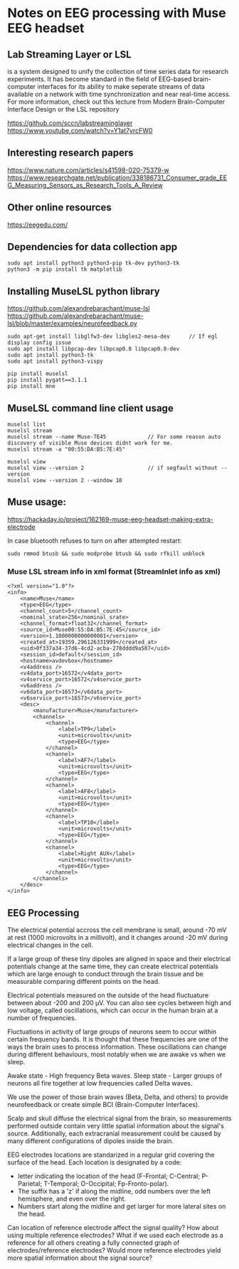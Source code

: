 # Notes on EEG processing with Muse EEG headset

## Lab Streaming Layer or LSL

is a system designed to unify the collection of time
series data for research experiments. It has become standard in the field of
EEG-based brain-computer interfaces for its ability to make seperate streams of
data available on a network with time synchronization and near real-time
access. For more information, check out this lecture from Modern Brain-Computer
Interface Design or the LSL repository

https://github.com/sccn/labstreaminglayer
https://www.youtube.com/watch?v=Y1at7yrcFW0


## Interesting research papers

https://www.nature.com/articles/s41598-020-75379-w
https://www.researchgate.net/publication/338186731_Consumer_grade_EEG_Measuring_Sensors_as_Research_Tools_A_Review


## Other online resources

https://eegedu.com/


## Dependencies for data collection app

    sudo apt install python3 python3-pip tk-dev python3-tk
    python3 -m pip install tk matplotlib


## Installing MuseLSL python library

https://github.com/alexandrebarachant/muse-lsl
https://github.com/alexandrebarachant/muse-lsl/blob/master/examples/neurofeedback.py

    sudo apt-get install libglfw3-dev libgles2-mesa-dev      // If egl display config issue
    sudo apt install libpcap-dev libpcap0.8 libpcap0.8-dev
    sudo apt install python3-tk
    sudo apt install python3-vispy

    pip install muselsl
    pip install pygatt==3.1.1
    pip install mne


## MuseLSL command line client usage

    muselsl list
    muselsl stream
    muselsl stream --name Muse-7E45             // For some reason auto discovery of visible Muse devices didnt work for me.
    muselsl stream -a "00:55:DA:B5:7E:45"

    muselsl view
    muselsl view --version 2                    // if segfault without --version
    muselsl view --version 2 --window 10

## Muse usage:

https://hackaday.io/project/162169-muse-eeg-headset-making-extra-electrode

In case bluetooth refuses to turn on after attempted restart:

    sudo rmmod btusb && sudo modprobe btusb && sudo rfkill unblock


### Muse LSL stream info in xml format (StreamInlet info as xml)

    <?xml version="1.0"?>
    <info>
        <name>Muse</name>
        <type>EEG</type>
        <channel_count>5</channel_count>
        <nominal_srate>256</nominal_srate>
        <channel_format>float32</channel_format>
        <source_id>Muse00:55:DA:B5:7E:45</source_id>
        <version>1.1000000000000001</version>
        <created_at>19359.296126331999</created_at>
        <uid>0f337a34-37d6-4cd2-acba-278dddd9a507</uid>
        <session_id>default</session_id>
        <hostname>avdevbox</hostname>
        <v4address />
        <v4data_port>16572</v4data_port>
        <v4service_port>16572</v4service_port>
        <v6address />
        <v6data_port>16573</v6data_port>
        <v6service_port>16573</v6service_port>
        <desc>
            <manufacturer>Muse</manufacturer>
            <channels>
                <channel>
                    <label>TP9</label>
                    <unit>microvolts</unit>
                    <type>EEG</type>
                </channel>
                <channel>
                    <label>AF7</label>
                    <unit>microvolts</unit>
                    <type>EEG</type>
                </channel>
                <channel>
                    <label>AF8</label>
                    <unit>microvolts</unit>
                    <type>EEG</type>
                </channel>
                <channel>
                    <label>TP10</label>
                    <unit>microvolts</unit>
                    <type>EEG</type>
                </channel>
                <channel>
                    <label>Right AUX</label>
                    <unit>microvolts</unit>
                    <type>EEG</type>
                </channel>
            </channels>
        </desc>
    </info>

## EEG Processing

The electrical potential accross the cell membrane is small, around -70 mV at rest (1000 microvolts in a millivolt), and it changes around -20 mV during electrical changes in the cell.

If a large group of these tiny dipoles are aligned in space and their electrical potentials change at the same time, they can create electrical potentials which are large enough to conduct through the brain tissue and be measurable comparing different points on the head.

Electrical potentials measured on the outside of the head fluctuature between about -200 and 200 μV. You can also see cycles between high and low voltage, called oscillations, which can occur in the human brain at a number of frequencies.

Fluctuations in activity of large groups of neurons seem to occur within certain frequency bands. It is thought that these frequencies are one of the ways the brain uses to process information. These oscillations can change during different behaviours, most notably when we are awake vs when we sleep.

Awake state - High frequency Beta waves.
Sleep state - Larger groups of neurons all fire together at low frequencies called Delta waves.

We use the power of those brain waves (Beta, Delta, and others) to provide neurofeedback or create simple BCI (Brain-Computer Interfaces).

Scalp and skull diffuse the electrical signal from the brain, so measurements performed outside contain very little spatial information about the signal's source. Additionally, each extracranial measurement could be caused by many different configurations of dipoles inside the brain.

EEG electrodes locations are standarized in a regular grid covering the surface of the head.
Each location is designated by a code:
- letter indicating the location of the head (F-Frontal; C-Central; P-Parietal; T-Temporal; O-Occipital; Fp-Fronto-polar).
- The suffix has a 'z' if along the midline, odd numbers over the left hemisphere, and even over the right.
- Numbers start along the midline and get larger for more lateral sites on the head.

Can location of reference electrode affect the signal quality?
How about using multiple reference electrodes?
What if we used each electrode as a reference for all others creating a fully connected graph of electrodes/reference electrodes?
Would more reference electrodes yield more spatial information about the signal source?
